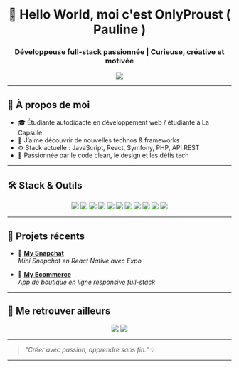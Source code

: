 <h1 align="center">👋 Hello World, moi c'est OnlyProust ( Pauline )</h1>
<h3 align="center">Développeuse full-stack passionnée | Curieuse, créative et motivée</h3>

<p align="center">
  <img src="https://readme-typing-svg.demolab.com?font=Fira+Code&size=22&pause=1000&color=8B5CF6&width=435&lines=JS+%7C+React+%7C+Symfony+%7C+API;Toujours+en+train+d'apprendre" />
</p>

---

## 🚀 À propos de moi

- 🎓 Étudiante autodidacte en développement web / étudiante à La Capsule
- 🌱 J’aime découvrir de nouvelles technos & frameworks  
- ⚙️ Stack actuelle : JavaScript, React, Symfony, PHP, API REST  
- 🌈 Passionnée par le code clean, le design et les défis tech  

---

## 🛠️ Stack & Outils

<p align="center">
  <img src="https://img.shields.io/badge/HTML5-E34F26?style=for-the-badge&logo=html5&logoColor=white" />
  <img src="https://img.shields.io/badge/CSS3-1572B6?style=for-the-badge&logo=css3&logoColor=white" />
  <img src="https://img.shields.io/badge/JavaScript-F7DF1E?style=for-the-badge&logo=javascript&logoColor=black" />
  <img src="https://img.shields.io/badge/TypeScript-3178C6?style=for-the-badge&logo=typescript&logoColor=white" />
  <img src="https://img.shields.io/badge/React-20232A?style=for-the-badge&logo=react&logoColor=61DAFB" />
  <img src="https://img.shields.io/badge/React_Native-20232A?style=for-the-badge&logo=react&logoColor=61DAFB" />
  <img src="https://img.shields.io/badge/Node.js-339933?style=for-the-badge&logo=nodedotjs&logoColor=white" />
  <img src="https://img.shields.io/badge/Express-000000?style=for-the-badge&logo=express&logoColor=white" />
  <img src="https://img.shields.io/badge/MySQL-005C84?style=for-the-badge&logo=mysql&logoColor=white" />
  <img src="https://img.shields.io/badge/Expo-000020?style=for-the-badge&logo=expo&logoColor=white" />
  <img src="https://img.shields.io/badge/Git-F05032?style=for-the-badge&logo=git&logoColor=white" />
</p>

---

## 💼 Projets récents

- 👻 [**My Snapchat**](https://github.com/onlyguts/my_snapchat)  
  *Mini Snapchat en React Native avec Expo*

- 🛒 [**My Ecommerce**](https://github.com/onlyguts/my_ecommerce)  
  *App de boutique en ligne responsive full-stack*
  
---

## 🔗 Me retrouver ailleurs

<p align="center">
  <a href="https://github.com/onlyproust"><img src="https://img.shields.io/badge/GitHub-000?style=for-the-badge&logo=github&logoColor=white" /></a>
  <a href="https://www.linkedin.com/in/pauline-deffontaine/"><img src="https://img.shields.io/badge/LinkedIn-0A66C2?style=for-the-badge&logo=linkedin&logoColor=white" /></a>
</p>

---

> *"Créer avec passion, apprendre sans fin."* 💡  

---
